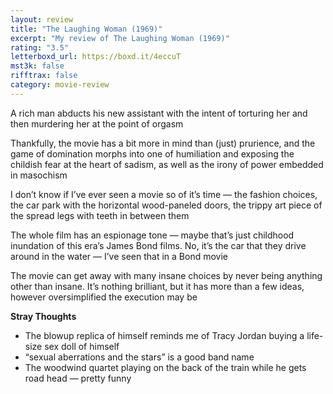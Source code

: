```yaml
---
layout: review
title: "The Laughing Woman (1969)"
excerpt: "My review of The Laughing Woman (1969)"
rating: "3.5"
letterboxd_url: https://boxd.it/4eccuT
mst3k: false
rifftrax: false
category: movie-review
---
```


A rich man abducts his new assistant with the intent of torturing her and then murdering her at the point of orgasm

Thankfully, the movie has a bit more in mind than (just) prurience, and the game of domination morphs into one of humiliation and exposing the childish fear at the heart of sadism, as well as the irony of power embedded in masochism

I don’t know if I’ve ever seen a movie so of it’s time — the fashion choices, the car park with the horizontal wood-paneled doors, the trippy art piece of the spread legs with teeth in between them

The whole film has an espionage tone — maybe that’s just childhood inundation of this era’s James Bond films. No, it’s the car that they drive around in the water — I’ve seen that in a Bond movie

The movie can get away with many insane choices by never being anything other than insane. It’s nothing brilliant, but it has more than a few ideas, however oversimplified the execution may be

<b>Stray Thoughts</b>

- The blowup replica of himself reminds me of Tracy Jordan buying a life-size sex doll of himself
- “sexual aberrations and the stars” is a good band name
- The woodwind quartet playing on the back of the train while he gets road head — pretty funny
